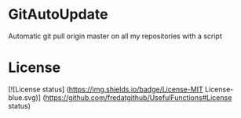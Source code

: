 # GitAutoUpdate
Automatic git pull origin master on all my repositories with a script

# License
[![License status] (https://img.shields.io/badge/License-MIT License-blue.svg)] (https://github.com/fredatgithub/UsefulFunctions#License status)
